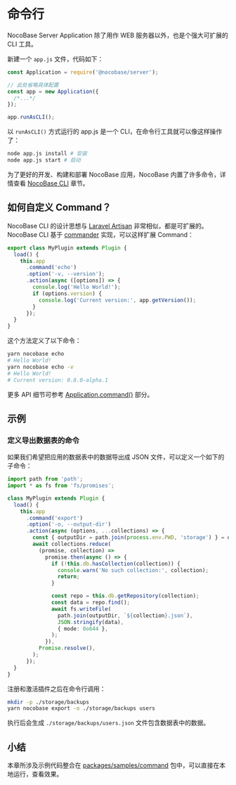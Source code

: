 # 命令行

NocoBase Server Application 除了用作 WEB 服务器以外，也是个强大可扩展的 CLI 工具。

新建一个 `app.js` 文件，代码如下：

```ts
const Application = require('@nocobase/server');

// 此处省略具体配置
const app = new Application({
  /*...*/
});

app.runAsCLI();
```

以 `runAsCLI()` 方式运行的 app.js 是一个 CLI，在命令行工具就可以像这样操作了：

```bash
node app.js install # 安装
node app.js start # 启动
```

为了更好的开发、构建和部署 NocoBase 应用，NocoBase 内置了许多命令，详情查看 [NocoBase CLI](/api/cli) 章节。

## 如何自定义 Command？

NocoBase CLI 的设计思想与 [Laravel Artisan](https://laravel.com/docs/9.x/artisan) 非常相似，都是可扩展的。NocoBase CLI 基于 [commander](https://www.npmjs.com/package/commander) 实现，可以这样扩展 Command：

```ts
export class MyPlugin extends Plugin {
  load() {
    this.app
      .command('echo')
      .option('-v, --version');
      .action(async ([options]) => {
        console.log('Hello World!');
        if (options.version) {
          console.log('Current version:', app.getVersion());
        }
      });
  }
}
```

这个方法定义了以下命令：

```bash
yarn nocobase echo
# Hello World!
yarn nocobase echo -v
# Hello World!
# Current version: 0.8.0-alpha.1
```

更多 API 细节可参考 [Application.command()](/api/server/application#command) 部分。

## 示例

### 定义导出数据表的命令

如果我们希望把应用的数据表中的数据导出成 JSON 文件，可以定义一个如下的子命令：

```ts
import path from 'path';
import * as fs from 'fs/promises';

class MyPlugin extends Plugin {
  load() {
    this.app
      .command('export')
      .option('-o, --output-dir')
      .action(async (options, ...collections) => {
        const { outputDir = path.join(process.env.PWD, 'storage') } = options;
        await collections.reduce(
          (promise, collection) =>
            promise.then(async () => {
              if (!this.db.hasCollection(collection)) {
                console.warn('No such collection:', collection);
                return;
              }

              const repo = this.db.getRepository(collection);
              const data = repo.find();
              await fs.writeFile(
                path.join(outputDir, `${collection}.json`),
                JSON.stringify(data),
                { mode: 0o644 },
              );
            }),
          Promise.resolve(),
        );
      });
  }
}
```

注册和激活插件之后在命令行调用：

```bash
mkdir -p ./storage/backups
yarn nocobase export -o ./storage/backups users
```

执行后会生成 `./storage/backups/users.json` 文件包含数据表中的数据。

## 小结

本章所涉及示例代码整合在 [packages/samples/command](https://github.com/nocobase/nocobase/tree/main/packages/samples/command) 包中，可以直接在本地运行，查看效果。

